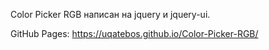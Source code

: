 Color Picker RGB написан на jquery и jquery-ui.

GitHub Pages: https://uqatebos.github.io/Color-Picker-RGB/
